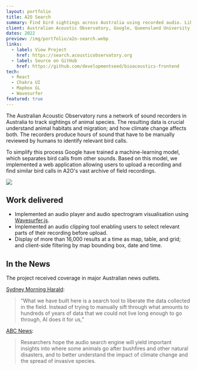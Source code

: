 ```yaml
---
layout: portfolio
title: A2O Search
summary: Find bird sightings across Australia using recorded audio. Like Shazam, but for birds.
client: Australian Acoustic Observatory, Google, Queensland University of Technology. Delivered as part of the team at Development Seed.
dates: 2022
preview: /img/portfolio/a2o-search.webp
links:
  - label: View Project
    href: https://search.acousticobservatory.org
  - label: Source on GitHub
    href: https://github.com/developmentseed/bioacoustics-frontend
tech:
  - React
  - Chakra UI
  - Mapbox GL
  - Wavesurfer
featured: true
---
```


The Australian Acoustic Observatory runs a network of sound recorders in Australia to track sightings of animal species. The resulting data is crucial understand animal habitats and migration; and how climate change affects both. The recorders produce hours of sound that have to be manually reviewed by humans to identify relevant bird calls.

To simplify this process Google have trained a machine-learning model, which separates bird calls from other sounds. Based on this model, we implemented a web application allowing users to upload a recording and find similar bird calls in A2O's vast archive of field recordings.

<img src="/img/portfolio/a2o-search-screen.webp">

## Work delivered

- Implemented an audio player and audio spectrogram visualisation using [Wavesurfer.js](https://wavesurfer.xyz).
- Implemented an audio clipping tool enabling users to select relevant parts of their recording before upload.
- Display of more than 16,000 results at a time as map, table, and grid; and client-side filtering by map bounding box, date and time.

## In the News

The project received coverage in major Australian news outlets.

[Sydney Morning Harald](https://www.smh.com.au/technology/google-for-wildlife-sounds-huge-boost-for-conservation-research-20231127-p5en31.html):

> “What we have built here is a search tool to liberate the data collected in the field. Instead of trying to manually sift through what amounts to hundreds of years of data that we could not live long enough to go through, AI does it for us,”

[ABC News](https://www.abc.net.au/news/2023-11-29/qut-google-australia-a2o-search-audio-search-engine-wildlife/103158632):

> Researchers hope the audio search engine will yield important insights into where some animals go after bushfires and other natural disasters, and to better understand the impact of climate change and the spread of invasive species.
